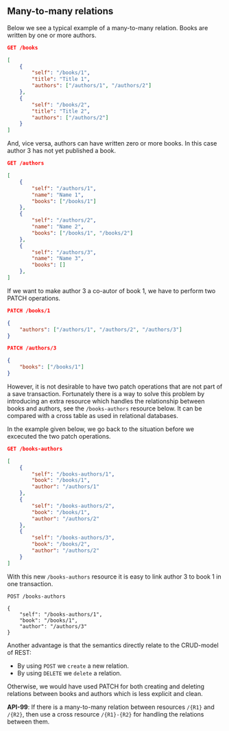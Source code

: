 ## Many-to-many relations ##

Below we see a typical example of a many-to-many relation. Books are written by one or more authors. 

```json
GET /books

[
	{
        "self": "/books/1",
		"title": "Title 1",
        "authors": ["/authors/1", "/authors/2"]
	},
	{
        "self": "/books/2",
		"title": "Title 2",
        "authors": ["/authors/2"]
	}
]
```
And, vice versa, authors can have written zero or more books. In this case author 3 has not yet published a book.

```json
GET /authors

[
	{
        "self": "/authors/1",
		"name": "Name 1",
        "books": ["/books/1"]
	},
	{
		"self": "/authors/2",
		"name": "Name 2",
        "books": ["/books/1", "/books/2"]
	},
    {
		"self": "/authors/3",
		"name": "Name 3",
        "books": []
	},
]
```

If we want to make author 3 a co-autor of book 1, we have to perform two PATCH operations. 

```json
PATCH /books/1

{
    "authors": ["/authors/1", "/authors/2", "/authors/3"]
}

PATCH /authors/3

{
    "books": ["/books/1"]
}
```

However, it is not desirable to have two patch operations that are not part of a save transaction. Fortunately there is a way to solve this problem by introducing an extra resource which handles the relationship between books and authors, see the `/books-authors` resource below. It can be compared with a cross table as used in relational databases.

In the example given below, we go back to the situation before we excecuted the two patch operations.

```json
GET /books-authors

[
	{
		"self": "/books-authors/1",
		"book": "/books/1",
		"author": "/authors/1"
	},
	{
		"self": "/books-authors/2",
		"book": "/books/1",
		"author": "/authors/2"
	},
	{
		"self": "/books-authors/3",
		"book": "/books/2",
		"author": "/authors/2"
	}
]
```
With this new `/books-authors` resource it is easy to link author 3 to book 1 in one transaction.

```
POST /books-authors

{
    "self": "/books-authors/1",
	"book": "/books/1",
	"author": "/authors/3"
}
```

Another advantage is that the semantics directly relate to the CRUD-model of REST:
- By using `POST` we `create` a new relation. 
- By using `DELETE` we `delete` a relation.

Otherwise, we would have used PATCH for both creating and deleting relations between books and authors which is less explicit and clean.

<div class="rule" id="api-99">
  <p class="rulelab"><strong>API-99</strong>: If there is a many-to-many relation between resources <code>/{R1}</code> and <code>/{R2}</code>, then use a cross resource <code>/{R1}-{R2}</code> for handling the relations between them.</p>
</div>
